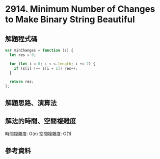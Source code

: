 # 2914. Minimum Number of Changes to Make Binary String Beautiful

## 解題程式碼

```javascript
var minChanges = function (s) {
  let res = 0;

  for (let i = 0; i < s.length; i += 2) {
    if (s[i] !== s[i + 1]) res++;
  }

  return res;
};
```

## 解題思路、演算法

## 解法的時間、空間複雜度

時間複雜度: O(n)
空間複雜度: O(1)

## 參考資料

